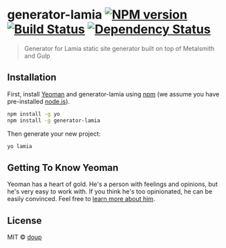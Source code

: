 # generator-lamia [![NPM version][npm-image]][npm-url] [![Build Status][travis-image]][travis-url] [![Dependency Status][daviddm-image]][daviddm-url]
> Generator for Lamia static site generator built on top of Metalsmith and Gulp

## Installation

First, install [Yeoman](http://yeoman.io) and generator-lamia using [npm](https://www.npmjs.com/) (we assume you have pre-installed [node.js](https://nodejs.org/)).

```bash
npm install -g yo
npm install -g generator-lamia
```

Then generate your new project:

```bash
yo lamia
```

## Getting To Know Yeoman

Yeoman has a heart of gold. He&#39;s a person with feelings and opinions, but he&#39;s very easy to work with. If you think he&#39;s too opinionated, he can be easily convinced. Feel free to [learn more about him](http://yeoman.io/).

## License

MIT © [doup](http://doup.illarra.com)


[npm-image]: https://badge.fury.io/js/generator-lamia.svg
[npm-url]: https://npmjs.org/package/generator-lamia
[travis-image]: https://travis-ci.org/doup/generator-lamia.svg?branch=master
[travis-url]: https://travis-ci.org/doup/generator-lamia
[daviddm-image]: https://david-dm.org/doup/generator-lamia.svg?theme=shields.io
[daviddm-url]: https://david-dm.org/doup/generator-lamia
